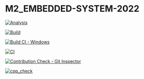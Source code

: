 # M2_EMBEDDED-SYSTEM-2022

[![Analysis](https://github.com/Aakash241/M2_EMBEDDED-SYSTEM-2022/actions/workflows/Analysis.yml/badge.svg)](https://github.com/Aakash241/M2_EMBEDDED-SYSTEM-2022/actions/workflows/Analysis.yml)


[![Build](https://github.com/Aakash241/M2_EMBEDDED-SYSTEM-2022/actions/workflows/build.yml/badge.svg)](https://github.com/Aakash241/M2_EMBEDDED-SYSTEM-2022/actions/workflows/build.yml)


[![Build CI - Windows](https://github.com/Aakash241/M2_EMBEDDED-SYSTEM-2022/actions/workflows/Build_windows.yml/badge.svg)](https://github.com/Aakash241/M2_EMBEDDED-SYSTEM-2022/actions/workflows/Build_windows.yml)


[![CI](https://github.com/Aakash241/M2_EMBEDDED-SYSTEM-2022/actions/workflows/Valgrind.yml/badge.svg)](https://github.com/Aakash241/M2_EMBEDDED-SYSTEM-2022/actions/workflows/Valgrind.yml)


[![Contribution Check - Git Inspector](https://github.com/Aakash241/M2_EMBEDDED-SYSTEM-2022/actions/workflows/git_inspector.yml/badge.svg)](https://github.com/Aakash241/M2_EMBEDDED-SYSTEM-2022/actions/workflows/git_inspector.yml)


[![cpp_check](https://github.com/Aakash241/M2_EMBEDDED-SYSTEM-2022/actions/workflows/cppcheck.yml/badge.svg)](https://github.com/Aakash241/M2_EMBEDDED-SYSTEM-2022/actions/workflows/cppcheck.yml)
